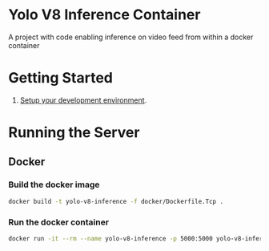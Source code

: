 # Yolo V8 Inference Container

A project with code enabling inference on video feed from within a docker container

# Getting Started

1. [Setup your development environment](./docs/setting_up_the_environment.md).

# Running the Server

## Docker 

### Build the docker image
```bash
docker build -t yolo-v8-inference -f docker/Dockerfile.Tcp .
```

### Run the docker container
```bash
docker run -it --rm --name yolo-v8-inference -p 5000:5000 yolo-v8-inference
```
